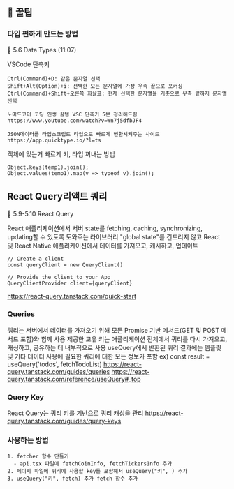## 🥞 꿀팁

### 타입 편하게 만드는 방법

📌 5.6 Data Types (11:07)

VSCode 단축키

```
Ctrl(Command)+D: 같은 문자열 선택
Shift+Alt(Option)+i: 선택한 모든 문자열에 가장 우측 끝으로 포커싱
Ctrl(Command)+Shift+오른쪽 화살표: 현재 선택한 문자열을 기준으로 우측 끝까지 문자열 선택
```

```
노마드코더 코딩 인생 꿀템 VSC 단축키 5분 정리해드림
https://www.youtube.com/watch?v=Wn7j5dfbJF4

JSON데이터를 타입스크립트 타입으로 빠르게 변환시켜주는 사이트
https://app.quicktype.io/?l=ts
```

객체에 있는거 빠르게 키, 타입 꺼내는 방법

```
Object.keys(temp1).join();
Object.values(temp1).map(v => typeof v).join();
```

## React Query리액트 쿼리

📌 5.9-5.10 React Query

React 애플리케이션에서 서버 state를 fetching, caching, synchronizing, updating할 수 있도록 도와주는 라이브러리
"global state"를 건드리지 않고 React 및 React Native 애플리케이션에서 데이터를 가져오고, 캐시하고, 업데이트

```
// Create a client
const queryClient = new QueryClient()

// Provide the client to your App
QueryClientProvider client={queryClient}
```

https://react-query.tanstack.com/quick-start

### Queries

쿼리는 서버에서 데이터를 가져오기 위해 모든 Promise 기반 메서드(GET 및 POST 메서드 포함)와 함께 사용
제공한 고유 키는 애플리케이션 전체에서 쿼리를 다시 가져오고, 캐싱하고, 공유하는 데 내부적으로 사용
useQuery에서 반환된 쿼리 결과에는 템플릿 및 기타 데이터 사용에 필요한 쿼리에 대한 모든 정보가 포함
ex) const result = useQuery('todos', fetchTodoList)
https://react-query.tanstack.com/guides/queries
https://react-query.tanstack.com/reference/useQuery#_top

### Query Key

React Query는 쿼리 키를 기반으로 쿼리 캐싱을 관리
https://react-query.tanstack.com/guides/query-keys

### 사용하는 방법

```
1. fetcher 함수 만들기
  - api.tsx 파일에 fetchCoinInfo, fetchTickersInfo 추가
2. 페이지 파일에 쿼리에 사용할 key를 포함해서 useQuery("키", ) 추가
3. useQuery("키", fetch) 추가 fetch 함수 추가
```
